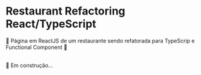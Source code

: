 # Restaurant Refactoring React/TypeScript


🚧  Página em ReactJS de um restaurante sendo refatorada para TypeScrip e Functional Component 🚧
<br>
<br>

  🚀 Em construção... 